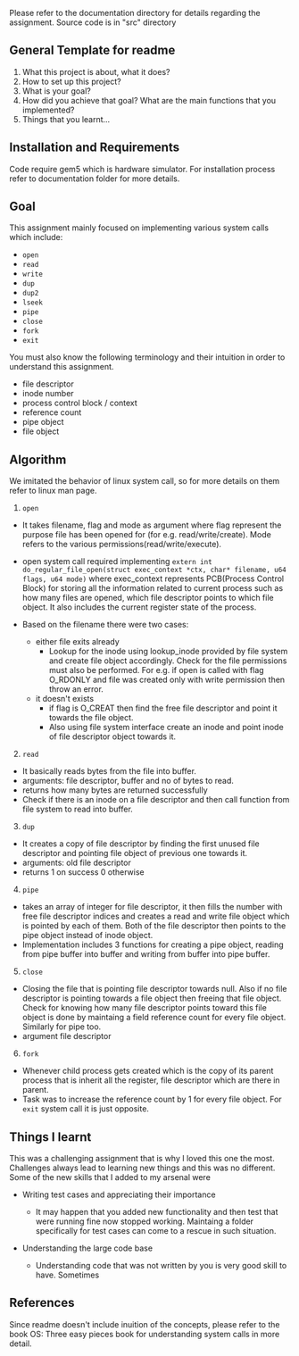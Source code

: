 Please refer to the documentation directory for details regarding the assignment.
Source code is in "src" directory
## General Template for readme

1. What this project is about, what it does?
2. How to set up this project?
3. What is your goal?
4. How did you achieve that goal? What are the main functions that you implemented?
5. Things that you learnt...

## Installation and Requirements
Code require gem5 which is hardware simulator. For installation process refer to documentation folder for more details.

## Goal
This assignment mainly focused on implementing various system calls which include:

- `open`
- `read`
- `write`
- `dup`
- `dup2`
- `lseek`
- `pipe`
- `close`
- `fork`
- `exit`

You must also know the following terminology and their intuition in order to understand this assignment.

- file descriptor
- inode number
- process control block / context
- reference count
- pipe object
- file object

## Algorithm
We imitated the behavior of linux system call, so for more details on them refer to linux man page.
1. `open`
  - It takes filename, flag and mode as argument where flag represent the purpose file has been opened for (for e.g. read/write/create). Mode refers to the various permissions(read/write/execute).
  - open system call required implementing `extern int do_regular_file_open(struct exec_context *ctx, char* filename, u64 flags, u64 mode)` where exec_context represents PCB(Process Control Block) for storing all the information related to current process such as how many files are opened, which file descriptor points to which file object. It also includes the current register state of the process.  

  - Based on the filename there were two cases:
    - either file exits already
      - Lookup for the inode using lookup_inode provided by file system and create file object accordingly. Check for the file permissions must also be performed. For e.g. if open is called with flag O_RDONLY and file was created only with write permission then throw an error.
    - it doesn't exists
      - if flag is O_CREAT then find the free file descriptor and point it towards the file object.
      - Also using file system interface create an inode and point inode of file descriptor object towards it.

2. `read`
  - It basically reads bytes from the file into buffer.
  - arguments: file descriptor, buffer and no of bytes to read.
  - returns how many bytes are returned successfully
  - Check if there is an inode on a file descriptor and then call function from file system to read into buffer.

3. `dup`
  - It creates a copy of file descriptor by finding the first unused file descriptor and pointing file object of previous one towards it.
  - arguments: old file descriptor
  - returns 1 on success 0 otherwise

4. `pipe`
  - takes an array of integer for file descriptor, it then fills the number with free file descriptor indices and creates a read and write file object which is pointed by each of them. Both of the file descriptor then points to the pipe object instead of inode object.
  - Implementation includes 3 functions for creating a pipe object, reading from pipe buffer into buffer and writing from buffer into pipe buffer.

5. `close`
  - Closing the file that is pointing file descriptor towards null. Also if no file descriptor is pointing towards a file object then freeing that file object. Check for knowing how many file descriptor points toward this file object is done by maintaing a field reference count for every file object. Similarly for pipe too.
  - argument file descriptor

6. `fork`
  - Whenever child process gets created which is the copy of its parent process that is inherit all the register, file descriptor which are there in parent.
  - Task was to increase the reference count by 1 for every file object. For `exit` system call it is just opposite.

## Things I learnt

This was a challenging assignment that is why I loved this one the most. Challenges always lead to learning new things and this was no different. Some of the new skills that I added to my arsenal were

- Writing test cases and appreciating their importance
  - It may happen that you added new functionality and then test that were running fine now stopped working. Maintaing a folder specifically for test cases can come to a rescue in such situation.

- Understanding the large code base
  - Understanding code that was not written by you is very good skill to have. Sometimes 

## References
Since readme doesn't include inuition of the concepts, please refer to the book OS: Three easy pieces book for understanding system calls in more detail.
